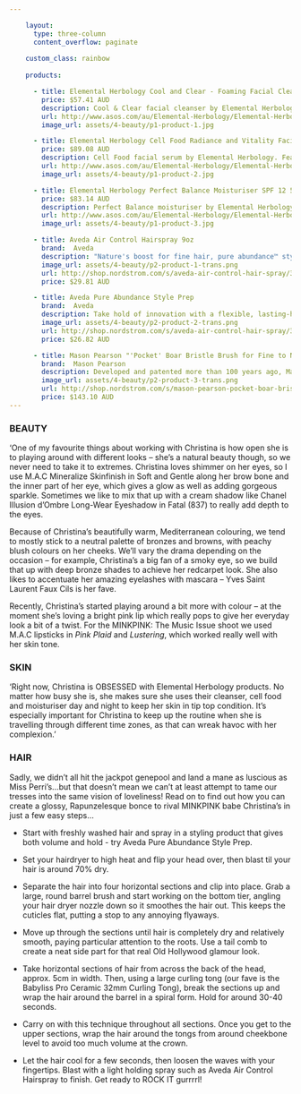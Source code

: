 ```yaml
---

    layout:
      type: three-column
      content_overflow: paginate
      
    custom_class: rainbow
      
    products:

      - title: Elemental Herbology Cool and Clear - Foaming Facial Cleanser 100mL
        price: $57.41 AUD
        description: Cool & Clear facial cleanser by Elemental Herbology. Featuring a fragrance and soap-free formula of olive extract, green tea and lavender flower, the gentle cleanser helps to balance the skin, clearing pores and leaving the skin feeling clean and refreshed. Suitable for all skin types.
        url: http://www.asos.com/au/Elemental-Herbology/Elemental-Herbology-Cool-And-Clear---Foaming-Facial-Cleanser-100Ml/Prod/pgeproduct.aspx?iid=2219134&SearchRedirect=true&SearchQuery=elemental%20herbology%20cool%20and%20clear
        image_url: assets/4-beauty/p1-product-1.jpg

      - title: Elemental Herbology Cell Food Radiance and Vitality Facial Serum
        price: $89.08 AUD
        description: Cell Food facial serum by Elemental Herbology. Featuring a powerful mix of proteins, anti-oxidants and vitamins, the serum helps to stimulate cellular renewal to encourage a more radiant complexion, softening and soothing the skin, while protecting against the elements.
        url: http://www.asos.com/au/Elemental-Herbology/Elemental-Herbology-Cell-Food-Radiance-and-Vitality-Facial-Serum-30ml/Prod/pgeproduct.aspx?iid=2219393&cid=15264&sh=0&pge=0&pgesize=36&sort=-1&clr=Facial+serum
        image_url: assets/4-beauty/p1-product-2.jpg

      - title: Elemental Herbology Perfect Balance Moisturiser SPF 12 50mL
        price: $83.14 AUD
        description: Perfect Balance moisturiser by Elemental Herbology. Lightweight formula designed to rebalance and rehydrate the skin. Infused with apple serum to help stimulate cell turnover for a fresh and glowing appearance. Algae stimulates and elastins to strengthen and repair environmental damage
        url: http://www.asos.com/au/Elemental-Herbology/Elemental-Herbology-Perfect-Balance-Moisturiser-Spf-12-50Ml/Prod/pgeproduct.aspx?iid=2935711&SearchRedirect=true&SearchQuery=Elemental%20Herbology%20perfect%20balance
        image_url: assets/4-beauty/p1-product-3.jpg

      - title: Aveda Air Control Hairspray 9oz
        brand:  Aveda
        description: "Nature's boost for fine hair, pure abundance™ style-prep™ infuses all-day weightless volume that feels naturally yours. Features and benefits:- Thickens strands with a botanical blend of passion fruit, rice bran, açaí oil, organic aloe and acacia gum. - Boosts volume with a natural corn-derived polymer, helping give fine, limp strands the hold they need for body that lasts all day. - Weightless conditioners detangle to help prevent breakage from combing. - Helps refresh volume on non-shampoo days without adding weight."
        image_url: assets/4-beauty/p2-product-1-trans.png
        url: http://shop.nordstrom.com/s/aveda-air-control-hair-spray/3411085?origin=keywordsearch-personalizedsort&contextualcategoryid=2375500&fashionColor=&resultback=204&cm_sp=personalizedsort-_-searchresults-_-1_0_C
        price: $29.81 AUD

      - title: Aveda Pure Abundance Style Prep
        brand:  Aveda
        description: Take hold of innovation with a flexible, lasting-hold hair spray for all hair types that has a net-zero impact on the Earth's climate. Features breakthrough pine-resin technology for hold and a dry delivery.
        image_url: assets/4-beauty/p2-product-2-trans.png
        url: http://shop.nordstrom.com/s/aveda-air-control-hair-spray/3411085?origin=keywordsearch-personalizedsort&contextualcategoryid=2375500&fashionColor=&resultback=204&cm_sp=personalizedsort-_-searchresults-_-1_0_C
        price: $26.82 AUD

      - title: Mason Pearson "'Pocket' Boar Bristle Brush for Fine to Normal Hair"
        brand:  Mason Pearson
        description: Developed and patented more than 100 years ago, Mason Pearson's hair brush is the ultimate grooming tool. Only the finest, premium-grade boar bristle, which is gentle to the hair and scalp, is used. Brushing with a Mason Pearson hair brush is the best way to distribute the natural oils while exfoliating the scalp and stimulating circulation of the hair follicles. The patented pneumatic cushion conforms to the contours of the scalp, which optimizes brushing with minimal effort. Animals are not harmed in the collection of the boar bristle. This pure boar bristle brush is specifically for brushing through fine to normal hair types. Handmade in England.
        image_url: assets/4-beauty/p2-product-3-trans.png
        url: http://shop.nordstrom.com/s/mason-pearson-pocket-boar-bristle-brush-for-fine-to-normal-hair/3257676?origin=keywordsearch-personalizedsort&contextualcategoryid=0&fashionColor=&resultback=1305&cm_sp=personalizedsort-_-searchresults-_-1_3_B
        price: $143.10 AUD
---
```


<style>
  article.page[data-page="4-beauty/1"].has-product .product-set {
    position: relative;
    top: initial;
    left: initial;
    margin: 0;
    width: 120%;
  }

  article.page[data-page="4-beauty/1"].has-product .product-set.set-4 li {
    width: 100%;
    height: 160px;
  }

  @media only screen and (min-width: 768px) {
    article.page[data-page="4-beauty/1"].has-product .product-set {
      margin: 0 -30px 0 -10px;
      height: 100%;
    }

    article.page[data-page="4-beauty/1"].has-product .product-set li {
      height: 33%;
    }
  }
</style>

<h3>BEAUTY</h3>

‘One of my favourite things about working with Christina is how open she is to playing around with different looks – she’s a natural
beauty though, so we never need to take it to extremes. Christina loves shimmer on her eyes, so I use M.A.C Mineralize Skinfinish in Soft and Gentle along her brow bone and the inner part of her eye, which gives a glow as well as adding gorgeous sparkle. Sometimes we like to mix that up with a cream shadow like Chanel Illusion d’Ombre Long-Wear Eyeshadow in Fatal (837) to really add depth to the eyes.

Because of Christina’s beautifully warm, Mediterranean colouring, we tend to mostly stick to a neutral palette of bronzes and
browns, with peachy blush colours on her cheeks. We’ll vary the drama depending on the occasion – for example, Christina’s a big fan of a smoky eye, so we build that up with deep bronze shades to achieve her redcarpet look. She also likes to accentuate her amazing eyelashes with mascara – Yves Saint Laurent Faux Cils is her fave.

Recently, Christina’s started playing around a bit more with colour – at the moment she’s loving a bright pink lip which really pops to give her everyday look a bit of a twist. For the MINKPINK: The Music Issue shoot we used M.A.C lipsticks in <em>Pink Plaid</em> and <em>Lustering</em>, which worked really well with her skin tone.

<h3>SKIN</h3>

‘Right now, Christina is OBSESSED with Elemental Herbology products. No matter how busy she is, she makes sure she uses their cleanser, cell food and moisturiser day and night to keep her skin in tip top condition. It’s especially important for Christina to keep up the routine when she is travelling through different time zones, as that can wreak havoc with her complexion.’

<h3>HAIR</h3>

Sadly, we didn’t all hit the jackpot genepool and land a mane as luscious as Miss Perri’s…but that doesn’t mean we can’t at least attempt to tame our tresses into the same vision of loveliness! Read on to find out how you can create a glossy, Rapunzelesque bonce to rival MINKPINK babe Christina’s in just a few easy steps…

- Start with freshly washed hair and spray in a styling product that gives both volume and hold - try Aveda Pure Abundance Style Prep.

- Set your hairdryer to high heat and flip your head over, then blast til your hair is around 70% dry.

- Separate the hair into four horizontal sections and clip into place. Grab a large, round barrel brush and start working on the bottom tier, angling your hair dryer nozzle down so it smoothes the hair out. This keeps the cuticles flat, putting a stop to any annoying flyaways.

- Move up through the sections until hair is completely dry and relatively smooth, paying particular attention to the roots. Use a tail comb to create a neat side part for that real Old Hollywood glamour look.

- Take horizontal sections of hair from across the back of the head, approx. 5cm in width. Then, using a large curling tong (our fave is the Babyliss Pro Ceramic 32mm Curling Tong), break the sections up and wrap the hair around the barrel in a spiral form. Hold for around 30-40 seconds.

- Carry on with this technique throughout all sections. Once you get to the upper sections, wrap the hair around the tongs from around cheekbone level to avoid too much volume at the crown.

- Let the hair cool for a few seconds, then loosen the waves with your fingertips. Blast with a light holding spray such as Aveda Air Control Hairspray to finish. Get ready to ROCK IT gurrrrl!
</body>
